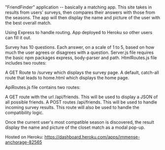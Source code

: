 "FriendFinder" application -- basically a matching app. This site takes in results from users' surveys, then compares their answers with those from the seasons. The app will then display the name and picture of the user with the best overall match. 

Using Express to handle routing. App deployed to Heroku so other users can fill it out.

Survey has 10 questions. Each answer, on a scale of 1 to 5, based on how much the user agrees or disagrees with a question.
Server.js file requires the basic npm packages express, body-parser and path.
HtmlRoutes.js file includes two routes:

A GET Route to /survey which displays the survey page.
A default, catch-all route that leads to home.html which displays the home page. 

ApiRoutes.js file contains two routes:

A GET route with the url /api/friends. This will be used to display a JSON of all possible friends.
A POST routes /api/friends. This will be used to handle incoming survey results. This route will also be used to handle the compatibility logic. 

Once the current user's most compatible season is discovered, the result display the name and picture of the closet match as a modal pop-up.

Hosted on Heroku: https://dashboard.heroku.com/apps/immense-anchorage-82565
